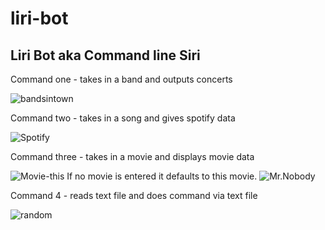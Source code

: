 # liri-bot
## Liri Bot aka Command line Siri  


Command one - takes in a band and outputs concerts

![bandsintown](https://media.discordapp.net/attachments/538118399822135296/653086248147353622/1.PNG)

Command two - takes in a song and gives spotify data

![Spotify](https://media.discordapp.net/attachments/538118399822135296/653086249263038520/2.PNG) 

Command three - takes in a movie and displays movie data

![Movie-this](https://media.discordapp.net/attachments/538118399822135296/653086251955650560/3.PNG)
If no movie is entered it defaults to this movie.
![Mr.Nobody](https://media.discordapp.net/attachments/538118399822135296/653086257148329996/nobody.PNG) 

Command 4 - reads text file and does command via text file

![random](https://media.discordapp.net/attachments/538118399822135296/653086254988001339/4.PNG) 



